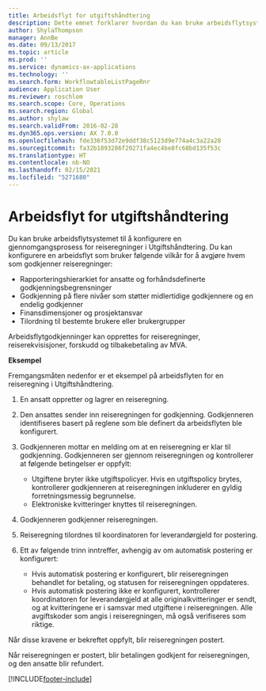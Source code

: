 ```yaml
---
title: Arbeidsflyt for utgiftshåndtering
description: Dette emnet forklarer hvordan du kan bruke arbeidsflytsystemet i Microsoft Dynamics 365 Finance til å konfigurere en gjennomgangsprosess for reiseregninger i Utgiftshåndtering.
author: ShylaThompson
manager: AnnBe
ms.date: 09/13/2017
ms.topic: article
ms.prod: ''
ms.service: dynamics-ax-applications
ms.technology: ''
ms.search.form: WorkflowtableListPageRnr
audience: Application User
ms.reviewer: roschlom
ms.search.scope: Core, Operations
ms.search.region: Global
ms.author: shylaw
ms.search.validFrom: 2016-02-28
ms.dyn365.ops.version: AX 7.0.0
ms.openlocfilehash: fde336f53d72e9ddf38c5123d9e774a4c3a22a28
ms.sourcegitcommit: fa32b1893286f20271fa4ec4be8fc68bd135f53c
ms.translationtype: HT
ms.contentlocale: nb-NO
ms.lasthandoff: 02/15/2021
ms.locfileid: "5271680"
---
```

# <a name="expense-management-workflow"></a>Arbeidsflyt for utgiftshåndtering

Du kan bruke arbeidsflytsystemet til å konfigurere en gjennomgangsprosess for reiseregninger i Utgiftshåndtering. Du kan konfigurere en arbeidsflyt som bruker følgende vilkår for å avgjøre hvem som godkjenner reiseregninger:

- Rapporteringshierarkiet for ansatte og forhåndsdefinerte godkjenningsbegrensninger
- Godkjenning på flere nivåer som støtter midlertidige godkjennere og en endelig godkjenner
- Finansdimensjoner og prosjektansvar
- Tilordning til bestemte brukere eller brukergrupper

Arbeidsflytgodkjenninger kan opprettes for reiseregninger, reiserekvisisjoner, forskudd og tilbakebetaling av MVA.

**Eksempel**

Fremgangsmåten nedenfor er et eksempel på arbeidsflyten for en reiseregning i Utgiftshåndtering.

1. En ansatt oppretter og lagrer en reiseregning.
2. Den ansattes sender inn reiseregningen for godkjenning. Godkjenneren identifiseres basert på reglene som ble definert da arbeidsflyten ble konfigurert.
3. Godkjenneren mottar en melding om at en reiseregning er klar til godkjenning. Godkjenneren ser gjennom reiseregningen og kontrollerer at følgende betingelser er oppfylt:

    - Utgiftene bryter ikke utgiftspolicyer. Hvis en utgiftspolicy brytes, kontrollerer godkjenneren at reiseregningen inkluderer en gyldig forretningsmessig begrunnelse.
    - Elektroniske kvitteringer knyttes til reiseregningen.

4. Godkjenneren godkjenner reiseregningen.
5. Reiseregning tilordnes til koordinatoren for leverandørgjeld for postering.
6. Ett av følgende trinn inntreffer, avhengig av om automatisk postering er konfigurert:

    - Hvis automatisk postering er konfigurert, blir reiseregningen behandlet for betaling, og statusen for reiseregningen oppdateres.
    - Hvis automatisk postering ikke er konfigurert, kontrollerer koordinatoren for leverandørgjeld at alle originalkvitteringer er sendt, og at kvitteringene er i samsvar med utgiftene i reiseregningen. Alle avgiftskoder som angis i reiseregningen, må også verifiseres som riktige.

Når disse kravene er bekreftet oppfylt, blir reiseregningen postert.

Når reiseregningen er postert, blir betalingen godkjent for reiseregningen, og den ansatte blir refundert.


[!INCLUDE[footer-include](../includes/footer-banner.md)]
